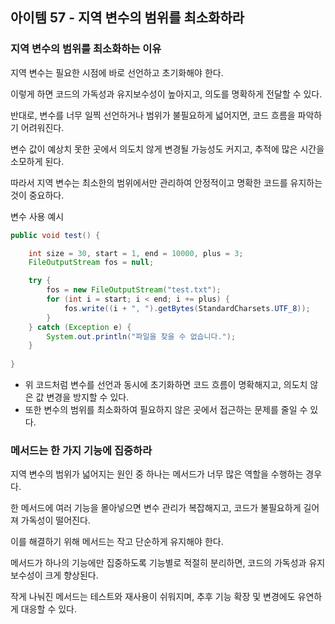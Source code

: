## 아이템 57 - 지역 변수의 범위를 최소화하라

### 지역 변수의 범위를 최소화하는 이유

지역 변수는 필요한 시점에 바로 선언하고 초기화해야 한다.

이렇게 하면 코드의 가독성과 유지보수성이 높아지고, 의도를 명확하게 전달할 수 있다.

반대로, 변수를 너무 일찍 선언하거나 범위가 불필요하게 넓어지면, 코드 흐름을 파악하기 어려워진다.

변수 값이 예상치 못한 곳에서 의도치 않게 변경될 가능성도 커지고, 추적에 많은 시간을 소모하게 된다.

따라서 지역 변수는 최소한의 범위에서만 관리하여 안정적이고 명확한 코드를 유지하는 것이 중요하다.

변수 사용 예시

```java
public void test() {

    int size = 30, start = 1, end = 10000, plus = 3;
    FileOutputStream fos = null;

    try {
        fos = new FileOutputStream("test.txt");
        for (int i = start; i < end; i += plus) {
            fos.write((i + ", ").getBytes(StandardCharsets.UTF_8));
        }
    } catch (Exception e) {
        System.out.println("파일을 찾을 수 없습니다.");
    }
    
}
```

-   위 코드처럼 변수를 선언과 동시에 초기화하면 코드 흐름이 명확해지고, 의도치 않은 값 변경을 방지할 수 있다.
-   또한 변수의 범위를 최소화하여 필요하지 않은 곳에서 접근하는 문제를 줄일 수 있다.

### 메서드는 한 가지 기능에 집중하라

지역 변수의 범위가 넓어지는 원인 중 하나는 메서드가 너무 많은 역할을 수행하는 경우다.

한 메서드에 여러 기능을 몰아넣으면 변수 관리가 복잡해지고, 코드가 불필요하게 길어져 가독성이 떨어진다.

이를 해결하기 위해 메서드는 작고 단순하게 유지해야 한다.

메서드가 하나의 기능에만 집중하도록 기능별로 적절히 분리하면, 코드의 가독성과 유지보수성이 크게 향상된다.

작게 나눠진 메서드는 테스트와 재사용이 쉬워지며, 추후 기능 확장 및 변경에도 유연하게 대응할 수 있다.